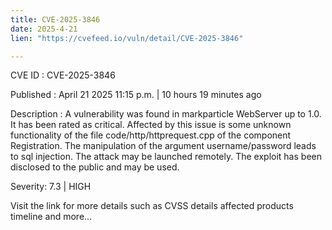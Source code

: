 ```yaml
---
title: CVE-2025-3846
date: 2025-4-21
lien: "https://cvefeed.io/vuln/detail/CVE-2025-3846"

---
```


CVE ID : CVE-2025-3846

Published :  April 21
2025
11:15 p.m. | 10 hours
19 minutes ago

Description : A vulnerability was found in markparticle WebServer up to 1.0. It has been rated as critical. Affected by this issue is some unknown functionality of the file code/http/httprequest.cpp of the component Registration. The manipulation of the argument username/password leads to sql injection. The attack may be launched remotely. The exploit has been disclosed to the public and may be used.

Severity: 7.3 | HIGH

Visit the link for more details
such as CVSS details
affected products
timeline
and more...
